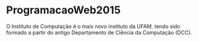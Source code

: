 # ProgramacaoWeb2015
<!DOCTYPE html>
<html>
    <head>
        <meta charset = 'UTF8'/>
        <title>Exercicio 2 CSS</title>
        <link rel="stylesheet" type="text/css" href="Css2.css">
    </head>
    <body>
        <p>
            O Instituto de Computação é o mais novo
            instituto da UFAM, tendo sido formado a
            partir do antigo Departamento de Ciência
            da Computação (DCC).
        </p>
    </body>
</html>
